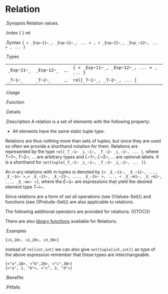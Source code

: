 # Relation

.Synopsis
Relation values.

.Index
{ } rel

.Syntax
`{ < _Exp~11~_, _Exp~12~_, ... > , < _Exp~21~_, _Exp_~22~, ... > , ... }`

.Types


|             |              |       |                                             |
| --- | --- | --- | --- |
| `_Exp~11~_` |  `_Exp~12~_` |  ...  | `{ < _Exp~11~_, _Exp~12~_, ... > , ... }`   |
| `_T~1~_`    |    `_T~2~_`  |  ...  |  `rel[_T~1~_, _T~2~_, ... ]`               |


.Usage

.Function

.Details

.Description
A relation is a set of elements with the following property:

*  All elements have the same static tuple type.


Relations are thus nothing more than sets of tuples, but since they are used so often we provide a shorthand notation for them.
Relations are represented by the type `rel[_T_~1~ _L_~1~, _T_~2~ _L_~2~, ... ]`, where _T_~1~, _T_~2~, ... are arbitrary types and
_L_~1~, _L_~2~, ... are optional labels. It is a shorthand for `set[tuple[_T_~1~ _L_~1~, _T_~2~ _L_~2~, ... ]]`.

An n-ary relations with m tuples is denoted by
 `{< _E_~11~, _E_~12~, ..., _E_~1n~ >,< _E_~21~, _E_~22~, ..., _E_~2n~ >, ..., < _E_~m1~, _E_~m2~, ..., _E_~mn~ >}`, 
where the _E_~ij~ are expressions that yield the desired element type _T_~i~.

Since relations are a form of set all operations (see ((Values-Set))) and functions
(see ((Prelude-Set))) are also applicable to relations.

The following additional operators are provided for relations:
(((TOC)))

There are also [library functions]((Libraries:Prelude-Relation)) available for Relations.


.Examples
```rascal-shell
{<1,10>, <2,20>, <3,30>}
```
instead of `rel[int,int]` we can also give `set[tuple[int,int]]` as type of the above expression
remember that these types are interchangeable.
```rascal-shell,continue
{<"a",10>, <"b",20>, <"c",30>}
{<"a", 1, "b">, <"c", 2, "d">}
```

.Benefits

.Pitfalls

